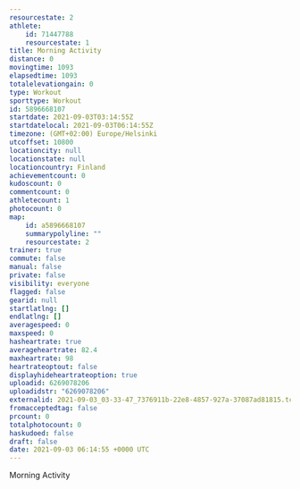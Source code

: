 ```yaml
---
resourcestate: 2
athlete:
    id: 71447788
    resourcestate: 1
title: Morning Activity
distance: 0
movingtime: 1093
elapsedtime: 1093
totalelevationgain: 0
type: Workout
sporttype: Workout
id: 5896668107
startdate: 2021-09-03T03:14:55Z
startdatelocal: 2021-09-03T06:14:55Z
timezone: (GMT+02:00) Europe/Helsinki
utcoffset: 10800
locationcity: null
locationstate: null
locationcountry: Finland
achievementcount: 0
kudoscount: 0
commentcount: 0
athletecount: 1
photocount: 0
map:
    id: a5896668107
    summarypolyline: ""
    resourcestate: 2
trainer: true
commute: false
manual: false
private: false
visibility: everyone
flagged: false
gearid: null
startlatlng: []
endlatlng: []
averagespeed: 0
maxspeed: 0
hasheartrate: true
averageheartrate: 82.4
maxheartrate: 98
heartrateoptout: false
displayhideheartrateoption: true
uploadid: 6269078206
uploadidstr: "6269078206"
externalid: 2021-09-03_03-33-47_7376911b-22e8-4857-927a-37087ad81815.tcx
fromacceptedtag: false
prcount: 0
totalphotocount: 0
haskudoed: false
draft: false
date: 2021-09-03 06:14:55 +0000 UTC
---
```

Morning Activity